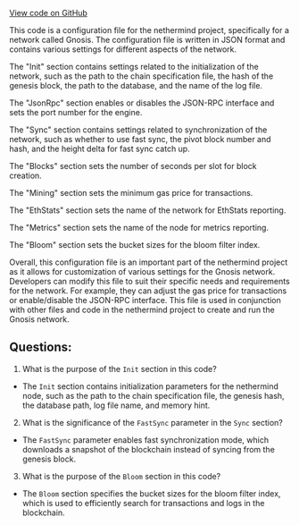 [View code on GitHub](https://github.com/nethermindeth/nethermind/Nethermind.Runner/configs/gnosis.cfg)

This code is a configuration file for the nethermind project, specifically for a network called Gnosis. The configuration file is written in JSON format and contains various settings for different aspects of the network.

The "Init" section contains settings related to the initialization of the network, such as the path to the chain specification file, the hash of the genesis block, the path to the database, and the name of the log file.

The "JsonRpc" section enables or disables the JSON-RPC interface and sets the port number for the engine.

The "Sync" section contains settings related to synchronization of the network, such as whether to use fast sync, the pivot block number and hash, and the height delta for fast sync catch up.

The "Blocks" section sets the number of seconds per slot for block creation.

The "Mining" section sets the minimum gas price for transactions.

The "EthStats" section sets the name of the network for EthStats reporting.

The "Metrics" section sets the name of the node for metrics reporting.

The "Bloom" section sets the bucket sizes for the bloom filter index.

Overall, this configuration file is an important part of the nethermind project as it allows for customization of various settings for the Gnosis network. Developers can modify this file to suit their specific needs and requirements for the network. For example, they can adjust the gas price for transactions or enable/disable the JSON-RPC interface. This file is used in conjunction with other files and code in the nethermind project to create and run the Gnosis network.
## Questions: 
 1. What is the purpose of the `Init` section in this code?
- The `Init` section contains initialization parameters for the nethermind node, such as the path to the chain specification file, the genesis hash, the database path, log file name, and memory hint.

2. What is the significance of the `FastSync` parameter in the `Sync` section?
- The `FastSync` parameter enables fast synchronization mode, which downloads a snapshot of the blockchain instead of syncing from the genesis block. 

3. What is the purpose of the `Bloom` section in this code?
- The `Bloom` section specifies the bucket sizes for the bloom filter index, which is used to efficiently search for transactions and logs in the blockchain.